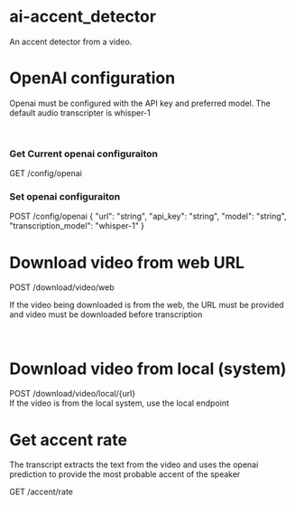 # ai-accent_detector
An accent detector from a video.
<h1>OpenAI configuration</h1>
<p>Openai must be configured with the API key and preferred model. The default audio transcripter is whisper-1</p>
<br/>
<h3>Get Current openai configuraiton</h3>
GET /config/openai

<h3>Set openai configuraiton</h3>
POST /config/openai
{
  "url": "string",
  "api_key": "string",
  "model": "string",
  "transcription_model": "whisper-1"
}

<h1>Download video from web URL</h1>
POST /download/video/web <br/>

<p>If the video being downloaded is from the web, the URL must be provided and video must be downloaded before transcription</p><br/>

<h1>Download video from local (system)</h1>
POST /download/video/local/{url} <br/>
If the video is from the local system, use the local endpoint <br/>

<h1>Get accent rate</h1>
<p>The transcript extracts the text from the video and uses the openai prediction to provide the most probable accent of the speaker</p>
GET /accent/rate
